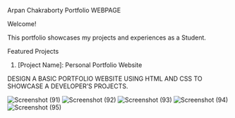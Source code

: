 Arpan Chakraborty Portfolio WEBPAGE

Welcome!

This portfolio showcases my projects and experiences as a Student. 

Featured Projects

1. [Project  Name]: Personal Portfolio Website 


DESIGN A BASIC PORTFOLIO
WEBSITE USING HTML AND CSS TO
SHOWCASE A DEVELOPER’S
PROJECTS.


![Screenshot (91)](https://github.com/user-attachments/assets/4370e76c-639f-4312-b5ed-b41516865855)
![Screenshot (92)](https://github.com/user-attachments/assets/58f0e540-c406-489f-b3a4-b81f13b03834)
![Screenshot (93)](https://github.com/user-attachments/assets/1e07f062-93a1-497a-acb3-a23b835862e4)
![Screenshot (94)](https://github.com/user-attachments/assets/d4640d4e-1b8b-4de7-9b4e-e14b2bbec585)
![Screenshot (95)](https://github.com/user-attachments/assets/7c9042ec-39d3-47d8-b22b-388e33a4d7c8)
